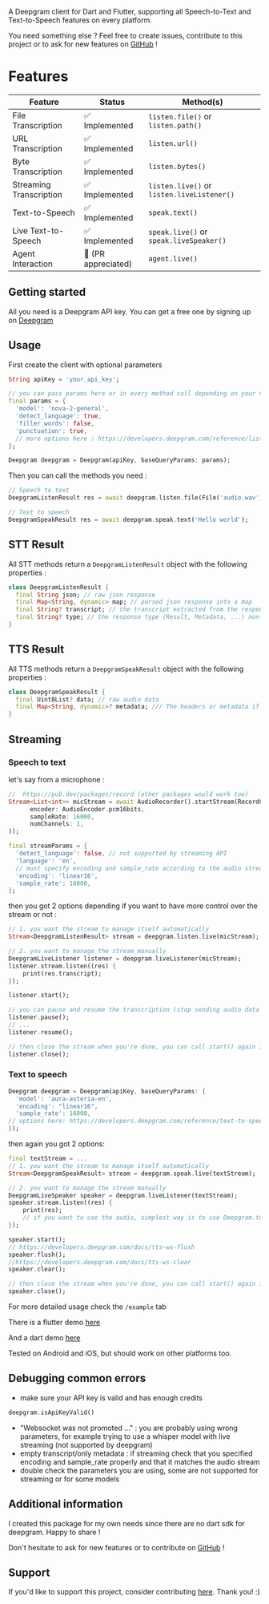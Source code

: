 <!-- 

This README describes the package. If you publish this package to pub.dev,
this README's contents appear on the landing page for your package.

For information about how to write a good package README, see the guide for
[writing package pages](https://dart.dev/guides/libraries/writing-package-pages). 

For general information about developing packages, see the Dart guide for
[creating packages](https://dart.dev/guides/libraries/create-library-packages)
and the Flutter guide for
[developing packages and plugins](https://flutter.dev/developing-packages). 

commands :

dart doc
dart format .
flutter pub publish --dry-run
-->

A Deepgram client for Dart and Flutter, supporting all Speech-to-Text and Text-to-Speech features on every platform.

You need something else ? Feel free to create issues, contribute to this project or to ask for new features on [GitHub](https://github.com/tempo-riz/deepgram_speech_to_text) !


# Features

| Feature                | Status        | Method(s)            |
|------------------------|---------------|----------------------|
| File Transcription      | ✅ Implemented | `listen.file()` or `listen.path()`     |
| URL Transcription       | ✅ Implemented | `listen.url()`       |
| Byte Transcription      | ✅ Implemented | `listen.bytes()`     |
| Streaming Transcription | ✅ Implemented | `listen.live()` or `listen.liveListener()`   |
| Text-to-Speech          | ✅ Implemented | `speak.text()`       |
| Live Text-to-Speech     | ✅ Implemented | `speak.live()` or `speak.liveSpeaker()`      |
| Agent Interaction       | 🚧 (PR appreciated) | `agent.live()` |



## Getting started

All you need is a Deepgram API key. You can get a free one by signing up on [Deepgram](https://www.deepgram.com/)

## Usage

First create the client with optional parameters
```dart
String apiKey = 'your_api_key';

// you can pass params here or in every method call depending on your needs
final params = {
  'model': 'nova-2-general',
  'detect_language': true,
  'filler_words': false,
  'punctuation': true,
  // more options here : https://developers.deepgram.com/reference/listen-file
};

Deepgram deepgram = Deepgram(apiKey, baseQueryParams: params);
```
Then you can call the methods you need :

```dart
// Speech to text
DeepgramListenResult res = await deepgram.listen.file(File('audio.wav'));

// Text to speech
DeepgramSpeakResult res = await deepgram.speak.text('Hello world');
```

## STT Result
All STT methods return a `DeepgramListenResult` object with the following properties : 
```dart
class DeepgramListenResult {
  final String json; // raw json response
  final Map<String, dynamic> map; // parsed json response into a map
  final String? transcript; // the transcript extracted from the response
  final String? type; // the response type (Result, Metadata, ...) non-null for streaming
}
```

## TTS Result
All TTS methods return a `DeepgramSpeakResult` object with the following properties : 
```dart
class DeepgramSpeakResult {
  final Uint8List? data; // raw audio data
  final Map<String, dynamic>? metadata; /// The headers or metadata if streaming
}
```


## Streaming
### Speech to text
let's say from a microphone :
```dart
//  https://pub.dev/packages/record (other packages would work too)
Stream<List<int>> micStream = await AudioRecorder().startStream(RecordConfig(
      encoder: AudioEncoder.pcm16bits,
      sampleRate: 16000,
      numChannels: 1,
));

final streamParams = {
  'detect_language': false, // not supported by streaming API
  'language': 'en',
  // must specify encoding and sample_rate according to the audio stream
  'encoding': 'linear16',
  'sample_rate': 16000,
};
```
then you got 2 options depending if you want to have more control over the stream or not :
```dart
// 1. you want the stream to manage itself automatically
Stream<DeepgramListenResult> stream = deepgram.listen.live(micStream);

// 2. you want to manage the stream manually
DeepgramLiveListener listener = deepgram.liveListener(micStream);
listener.stream.listen((res) {
    print(res.transcript);
});

listener.start();

// you can pause and resume the transcription (stop sending audio data to the server)
listener.pause(); 
// ...
listener.resume();

// then close the stream when you're done, you can call start() again if you want to restart a transcription 
listener.close(); 
```

### Text to speech
```dart
Deepgram deepgram = Deepgram(apiKey, baseQueryParams: {
  'model': 'aura-asteria-en',
  'encoding': "linear16",
  'sample_rate': 16000,
// options here: https://developers.deepgram.com/reference/text-to-speech-api
});
```

then again you got 2 options:
```dart
final textStream = ...
// 1. you want the stream to manage itself automatically
Stream<DeepgramSpeakResult> stream = deepgram.speak.live(textStream);

// 2. you want to manage the stream manually
DeepgramLiveSpeaker speaker = deepgram.liveListener(textStream);
speaker.stream.listen((res) {
    print(res);
    // if you want to use the audio, simplest way is to use Deepgram.toWav(res.data) !
});

speaker.start();
// https://developers.deepgram.com/docs/tts-ws-flush 
speaker.flush(); 
//https://developers.deepgram.com/docs/tts-ws-clear
speaker.clear();

// then close the stream when you're done, you can call start() again if you want to restart a transcription 
speaker.close(); 
```


For more detailed usage check the `/example` tab

There is a flutter demo [here](https://github.com/tempo-riz/deepgram_speech_to_text/tree/main/example/flutter_demo)

And a dart demo [here](https://github.com/tempo-riz/deepgram_speech_to_text/tree/main/example/dart_demo)

Tested on Android and iOS, but should work on other platforms too.

## Debugging common errors
- make sure your API key is valid and has enough credits

```dart
deepgram.isApiKeyValid()
```


- "Websocket was not promoted ..." : you are probably using wrong parameters, for example trying to use a whisper model with live streaming (not supported by deepgram)
- empty transcript/only metadata : if streaming check that you specified encoding and sample_rate properly and that it matches the audio stream
- double check the parameters you are using, some are not supported for streaming or for some models


## Additional information

I created this package for my own needs since there are no dart sdk for deepgram. Happy to share !

Don't hesitate to ask for new features or to contribute on [GitHub](https://github.com/tempo-riz/deepgram_speech_to_text) !

## Support

If you'd like to support this project, consider contributing [here](https://github.com/sponsors/tempo-riz). Thank you! :)
